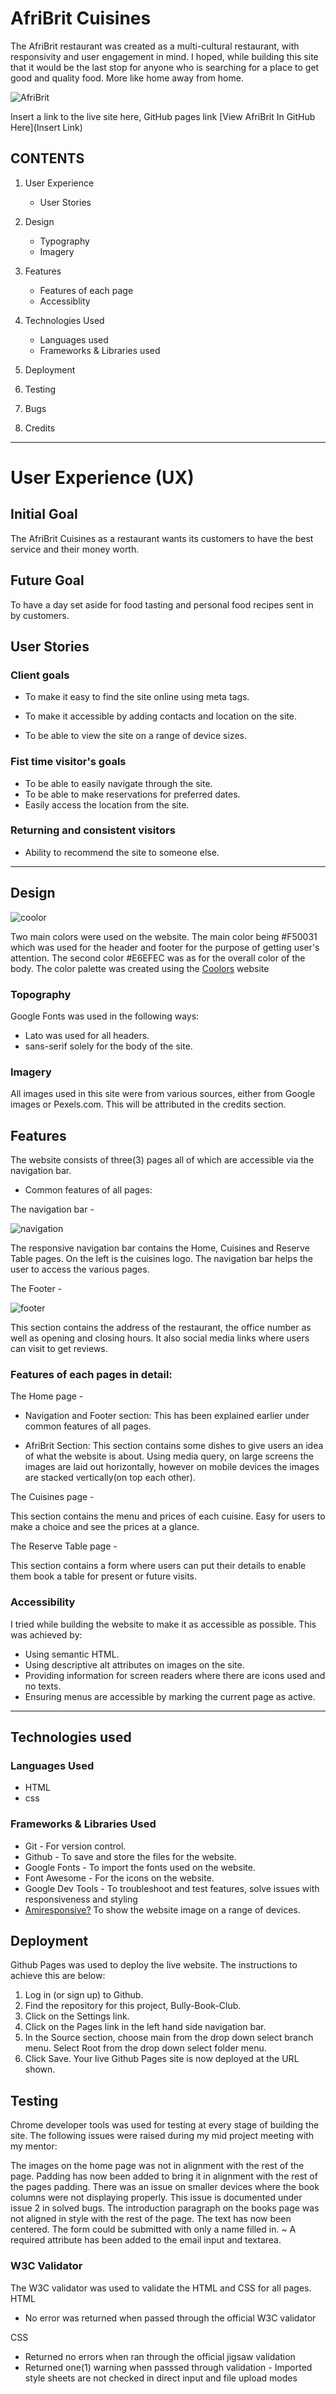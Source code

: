 <!--Headings-->

# AfriBrit Cuisines

The AfriBrit restaurant was created as a multi-cultural restaurant, with responsivity and user engagement in mind.
I hoped, while building this site that it would be the last stop for anyone who is searching for a place to get good and quality food. More like home away from home.

![AfriBrit](https://user-images.githubusercontent.com/111319158/193172326-ded6636a-7e1b-47c0-a801-916ded544502.PNG)

<!--Link of my site in GitHub-->
Insert a link to the live site here, GitHub pages link
[View AfriBrit In GitHub Here](Insert Link)

## CONTENTS

1. User Experience
    * User Stories
    
1. Design
    * Typography
    * Imagery
    
1. Features
    * Features of each page
    * Accessiblity

1. Technologies Used
    * Languages used
    * Frameworks & Libraries used

1. Deployment

1. Testing

1. Bugs

1. Credits

___


# User Experience (UX)

## Initial Goal

The AfriBrit Cuisines as a restaurant wants its customers to have the best service and their money worth.

## Future Goal

To have a day set aside for food tasting and personal food recipes sent in by customers.

## User Stories

### Client goals

* To make it easy to find the site online using meta tags.

* To make it accessible by adding contacts and location on the site.

* To be able to view the site on a range of device sizes.

### Fist time visitor's goals

* To be able to easily navigate through the site.
* To be able to make reservations for preferred dates.
* Easily access the location from the site.

### Returning and consistent visitors

* Ability to recommend the site to someone else.

___

## Design

![coolor](https://user-images.githubusercontent.com/111319158/193173199-4d18161b-0bbc-4d00-818e-9dc5c2a118e3.PNG)

Two main colors were used on the website. The main color being #F50031 which was used for the header and footer for the purpose of getting user's attention. The second color #E6EFEC was as for the overall color of the body. The color palette was created 
using the [Coolors](https://coolors.co/) website

### Topography

Google Fonts was used in the following ways:

* Lato was used for all headers.
* sans-serif solely for the body of the site.

### Imagery
 
 All images used in this site were from various sources, either from Google images or Pexels.com. This will be attributed in the credits section.

 ## Features

The website consists of three(3) pages all of which are accessible via the navigation bar.

* Common features of all pages:

The navigation bar -

![navigation](https://user-images.githubusercontent.com/111319158/192885818-54c8e12c-594d-4f8d-99cb-f7d5c1355afc.PNG)

The responsive navigation bar contains the Home, Cuisines and Reserve Table pages. On the left is the cuisines logo. The navigation bar 
helps the user to access the various pages.

The Footer -

![footer](https://user-images.githubusercontent.com/111319158/192887496-1dfecea3-7885-463e-b7be-c191323e78ed.PNG)

This section contains the address of the restaurant, the office number as well as opening and closing hours. It also
social media links where users can visit to get reviews.

### Features of each pages in detail:

The Home page -

* Navigation and Footer section: This has been explained earlier under common features of all pages.

* AfriBrit Section: This section contains some dishes to give users an idea of what the website
 is about. Using media query, on large screens the images are laid out horizontally, however on mobile devices the images are stacked vertically(on top each other).
 
 The Cuisines page -
 
 This section contains the menu and prices of each cuisine. Easy for users to make a choice and see the prices at a glance.
 
 The Reserve Table page -
 
 This section contains a form where users can put their details to enable them book a table for present or future visits.
 
 ### Accessibility
 
 I tried while building the website to make it as accessible as possible. This was achieved by:

* Using semantic HTML.
* Using descriptive alt attributes on images on the site.
* Providing information for screen readers where there are icons used and no texts.
* Ensuring menus are accessible by marking the current page as active.

___

## Technologies used

### Languages Used

* HTML
* css

### Frameworks & Libraries Used

* Git - For version control.
* Github - To save and store the files for the website.
* Google Fonts - To import the fonts used on the website.
* Font Awesome - For the icons on the website.
* Google Dev Tools - To troubleshoot and test features, solve issues with responsiveness and styling
* [Amiresponsive?](https://ui.dev/amiresponsive) To show the website image on a range of devices.

## Deployment

Github Pages was used to deploy the live website. The instructions to achieve this are below:

1. Log in (or sign up) to Github.
1. Find the repository for this project, Bully-Book-Club.
1. Click on the Settings link.
1. Click on the Pages link in the left hand side navigation bar.
1. In the Source section, choose main from the drop down select branch menu. Select Root from the drop down select folder menu.
1. Click Save. Your live Github Pages site is now deployed at the URL shown.

## Testing

Chrome developer tools was used for testing at every stage of building the site. 
The following issues were raised during my mid project meeting with my mentor:




The images on the home page was not in alignment with the rest of the page. Padding has now been added to bring it in alignment with the rest of the pages padding.
There was an issue on smaller devices where the book columns were not displaying properly. This issue is documented under issue 2 in solved bugs.
The introduction paragraph on the books page was not aligned in style with the rest of the page. The text has now been centered.
The form could be submitted with only a name filled in. ~ A required attribute has been added to the email input and textarea.


### W3C Validator

The W3C validator was used to validate the HTML and CSS for all pages.
HTML
* No error was returned when passed through the official W3C validator

CSS 
* Returned no errors when ran through the official jigsaw validation
* Returned one(1) warning when passsed through validation - Imported style sheets are not checked in direct input and file upload modes


